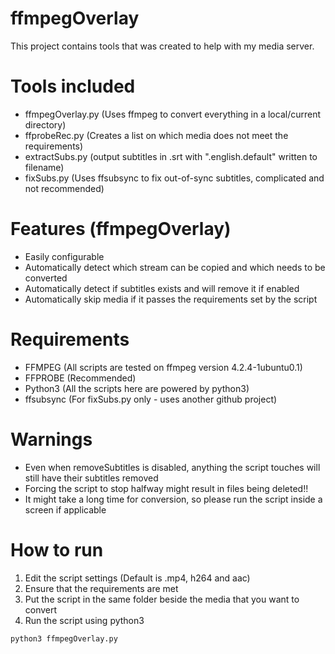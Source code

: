 # ffmpegOverlay
This project contains tools that was created to help with my media server.

# Tools included
- ffmpegOverlay.py (Uses ffmpeg to convert everything in a local/current directory)
- ffprobeRec.py (Creates a list on which media does not meet the requirements)
- extractSubs.py (output subtitles in .srt with ".english.default" written to filename)
- fixSubs.py (Uses ffsubsync to fix out-of-sync subtitles, complicated and not recommended)

# Features (ffmpegOverlay)
- Easily configurable
- Automatically detect which stream can be copied and which needs to be converted
- Automatically detect if subtitles exists and will remove it if enabled
- Automatically skip media if it passes the requirements set by the script

# Requirements
- FFMPEG (All scripts are tested on ffmpeg version 4.2.4-1ubuntu0.1)
- FFPROBE (Recommended)
- Python3 (All the scripts here are powered by python3)
- ffsubsync (For fixSubs.py only - uses another github project)

# Warnings
- Even when removeSubtitles is disabled, anything the script touches will still have their subtitles removed
- Forcing the script to stop halfway might result in files being deleted!!
- It might take a long time for conversion, so please run the script inside a screen if applicable

# How to run
1. Edit the script settings (Default is .mp4, h264 and aac)
2. Ensure that the requirements are met
3. Put the script in the same folder beside the media that you want to convert
4. Run the script using python3
```
python3 ffmpegOverlay.py
```
